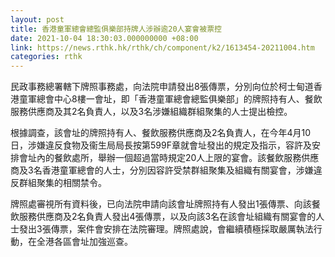 ```yaml
---
layout: post
title: 香港童軍總會總監俱樂部持牌人涉辦逾20人宴會被票控
date: 2021-10-04 18:30:03.000000000 +08:00
link: https://news.rthk.hk/rthk/ch/component/k2/1613454-20211004.htm
categories: rthk
---
```


民政事務總署轄下牌照事務處，向法院申請發出8張傳票，分別向位於柯士甸道香港童軍總會中心8樓一會址，即「香港童軍總會總監俱樂部」的牌照持有人、餐飲服務供應商及其2名負責人，以及3名涉嫌組織群組聚集的人士提出檢控。

根據調查，該會址的牌照持有人、餐飲服務供應商及2名負責人，在今年4月10日，涉嫌違反食物及衞生局局長按第599F章就會址發出的規定及指示，容許及安排會址內的餐飲處所，舉辦一個超過當時規定20人上限的宴會。該餐飲服務供應商及3名香港童軍總會的人士，分別因容許受禁群組聚集及組織有關宴會，涉嫌違反群組聚集的相關禁令。

牌照處審視所有資料後，已向法院申請向該會址牌照持有人發出1張傳票、向該餐飲服務供應商及2名負責人發出4張傳票，以及向該3名在該會址組織有關宴會的人士發出3張傳票，案件會安排在法院審理。牌照處說，會繼續積極採取嚴厲執法行動，在全港各區會址加強巡查。
